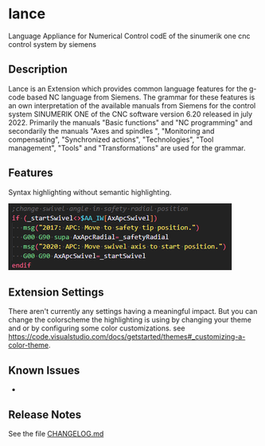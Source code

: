 # lance
Language Appliance for Numerical Control codE of the sinumerik one cnc control system by siemens

## Description
Lance is an Extension which provides common language features for the g-code based NC language from Siemens. The grammar for these features is an own interpretation of the available manuals from Siemens for the control system SINUMERIK ONE of the CNC software version 6.20 released in july 2022. Primarily the manuals "Basic functions" and "NC programming" and secondarily the manuals "Axes and spindles
", "Monitoring and compensating", "Synchronized actions", "Technologies", "Tool management", "Tools" and "Transformations" are used for the grammar.

## Features

Syntax highlighting without semantic highlighting.

![Syntax highlighting](images/syntax_highlighting.png)


## Extension Settings

There aren't currently any settings having a meaningful impact. But you can change the colorscheme the highlighting is using by changing your theme and or by configuring some color customizations. see https://code.visualstudio.com/docs/getstarted/themes#_customizing-a-color-theme.

## Known Issues

-

## Release Notes
See the file [CHANGELOG.md](CHANGELOG.md)
